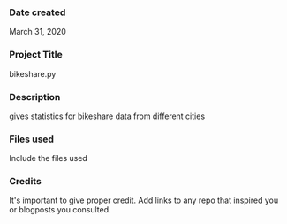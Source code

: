 ### Date created
March 31, 2020

### Project Title
bikeshare.py

### Description
gives statistics for bikeshare data from different cities

### Files used
Include the files used

### Credits
It's important to give proper credit. Add links to any repo that inspired you or blogposts you consulted.

